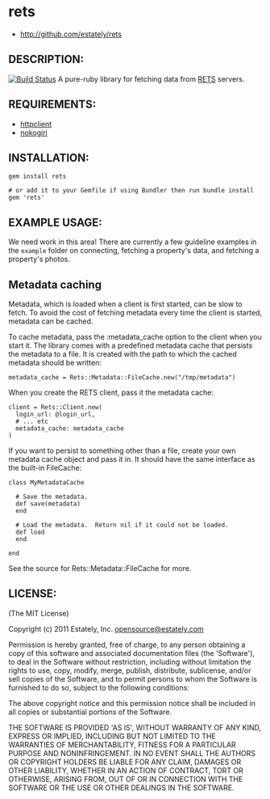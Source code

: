 # rets

* http://github.com/estately/rets

## DESCRIPTION:

[![Build Status](https://secure.travis-ci.org/estately/rets.png?branch=master)](http://travis-ci.org/estately/rets)
A pure-ruby library for fetching data from [RETS] servers.

[RETS]: http://www.rets.org

## REQUIREMENTS:

* [httpclient]
* [nokogiri]

[httpclient]: https://github.com/nahi/httpclient
[nokogiri]: http://nokogiri.org

## INSTALLATION:
```
gem install rets

# or add it to your Gemfile if using Bundler then run bundle install
gem 'rets'
```

## EXAMPLE USAGE:

We need work in this area! There are currently a few guideline examples in the `example` folder on connecting, fetching a property's data, and fetching a property's photos.

## Metadata caching

Metadata, which is loaded when a client is first started, can be slow
to fetch.  To avoid the cost of fetching metadata every time the
client is started, metadata can be cached.

To cache metadata, pass the :metadata_cache option to the client when
you start it.  The library comes with a predefined metadata cache that
persists the metadata to a file.  It is created with the path to which
the cached metadata should be written:

    metadata_cache = Rets::Metadata::FileCache.new("/tmp/metadata")

When you create the RETS client, pass it the metadata cache:

    client = Rets::Client.new(
      login_url: @login_url,
      # ... etc
      metadata_cache: metadata_cache
    )

If you want to persist to something other than a file, create your own
metadata cache object and pass it in.  It should have the same interface
as the built-in FileCache:

    class MyMetadataCache

      # Save the metadata.
      def save(metadata)
      end

      # Load the metadata.  Return nil if it could not be loaded.
      def load
      end
      
    end

See the source for Rets::Metadata::FileCache for more.

## LICENSE:

(The MIT License)

Copyright (c) 2011 Estately, Inc. <opensource@estately.com>

Permission is hereby granted, free of charge, to any person obtaining
a copy of this software and associated documentation files (the
'Software'), to deal in the Software without restriction, including
without limitation the rights to use, copy, modify, merge, publish,
distribute, sublicense, and/or sell copies of the Software, and to
permit persons to whom the Software is furnished to do so, subject to
the following conditions:

The above copyright notice and this permission notice shall be included
in all copies or substantial portions of the Software.

THE SOFTWARE IS PROVIDED 'AS IS', WITHOUT WARRANTY OF ANY KIND,
EXPRESS OR IMPLIED, INCLUDING BUT NOT LIMITED TO THE WARRANTIES OF
MERCHANTABILITY, FITNESS FOR A PARTICULAR PURPOSE AND NONINFRINGEMENT.
IN NO EVENT SHALL THE AUTHORS OR COPYRIGHT HOLDERS BE LIABLE FOR ANY
CLAIM, DAMAGES OR OTHER LIABILITY, WHETHER IN AN ACTION OF CONTRACT,
TORT OR OTHERWISE, ARISING FROM, OUT OF OR IN CONNECTION WITH THE
SOFTWARE OR THE USE OR OTHER DEALINGS IN THE SOFTWARE.
